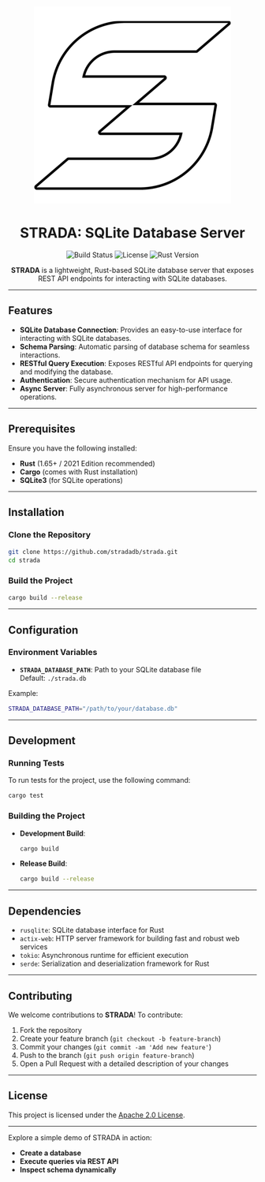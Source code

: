 <div align="center">
  <img src="./assets/logo.svg" alt="Logo" />
</div>
<h1 align="center">STRADA: SQLite Database Server</h1>
<div align="center">
  <img src="https://img.shields.io/badge/build-passing-green" alt="Build Status" />
  <img src="https://img.shields.io/badge/license-Apache%202.0-blue" alt="License" />
  <img src="https://img.shields.io/badge/rust-1.65%2B-orange" alt="Rust Version" />
</div>

<div align="center">

**STRADA** is a lightweight, Rust-based SQLite database server that exposes REST API endpoints for interacting with SQLite databases.

</div>

---

## Features

- **SQLite Database Connection**: Provides an easy-to-use interface for interacting with SQLite databases.
- **Schema Parsing**: Automatic parsing of database schema for seamless interactions.
- **RESTful Query Execution**: Exposes RESTful API endpoints for querying and modifying the database.
- **Authentication**: Secure authentication mechanism for API usage.
- **Async Server**: Fully asynchronous server for high-performance operations.

---

## Prerequisites

Ensure you have the following installed:

- **Rust** (1.65+ / 2021 Edition recommended)
- **Cargo** (comes with Rust installation)
- **SQLite3** (for SQLite operations)

---

## Installation

### Clone the Repository

```bash
git clone https://github.com/stradadb/strada.git
cd strada
```

### Build the Project

```bash
cargo build --release
```

---

## Configuration

### Environment Variables

- **`STRADA_DATABASE_PATH`**: Path to your SQLite database file  
  Default: `./strada.db`

Example:
```bash
STRADA_DATABASE_PATH="/path/to/your/database.db"
```

---

## Development

### Running Tests

To run tests for the project, use the following command:

```bash
cargo test
```

### Building the Project

- **Development Build**:
  ```bash
  cargo build
  ```

- **Release Build**:
  ```bash
  cargo build --release
  ```

---

## Dependencies

- `rusqlite`: SQLite database interface for Rust
- `actix-web`: HTTP server framework for building fast and robust web services
- `tokio`: Asynchronous runtime for efficient execution
- `serde`: Serialization and deserialization framework for Rust

---

## Contributing

We welcome contributions to **STRADA**! To contribute:

1. Fork the repository
2. Create your feature branch (`git checkout -b feature-branch`)
3. Commit your changes (`git commit -am 'Add new feature'`)
4. Push to the branch (`git push origin feature-branch`)
5. Open a Pull Request with a detailed description of your changes

---

## License

This project is licensed under the [Apache 2.0 License](LICENSE).

---

Explore a simple demo of STRADA in action:

- **Create a database**
- **Execute queries via REST API**
- **Inspect schema dynamically**